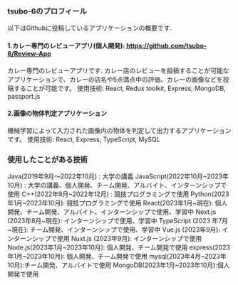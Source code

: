 ### tsubo-6のプロフィール

以下はGithubに投稿しているアプリケーションの概要です.

#### 1.カレー専門のレビューアプリ(個人開発): https://github.com/tsubo-6/Review-App

カレー専門のレビューアプリです.
カレー店のレビューを投稿することが可能なアプリケーションで、カレーの店名や5点満点中の評価、カレーの画像などを投稿することが可能です。
使用技術: React, Redux toolkit, Express, MongoDB, passport.js

#### 2.画像の物体判定アプリケーション
機械学習によって入力された画像内の物体を判定して出力するアプリケーションです。
使用技術: React, Express, TypeScript, MySQL

### 使用したことがある技術
Java(2019年9月〜2022年10月) : 大学の講義
JavaScript(2022年10月~2023年10月) : 大学の講義、個人開発、チーム開発、アルバイト、インターンシップで使用
C++(2022年9月~2022年12月) : 競技プログラミングで使用
Python(2023年1月~2023年10月): 競技プログラミングで使用
React(2023年1月~現在): 個人開発、チーム開発、アルバイト、インターンシップで使用、学習中
Next.js (2023年8月~現在): インターンシップで使用、学習中
TypeScript (2023 年7月~現在): チーム開発、インターンシップで使用、学習中
Vue.js (2023年9月): インターンシップで使用
Nuxt.js (2023年9月): インターンシップで使用
Node.js(2023年1月~2023年10月): 個人開発、チーム開発で使用
express(2023年1月~2023年10月): 個人開発、チーム開発で使用
mysql(2023年4月~2023年10月):チーム開発、アルバイトで使用
MongoDB(2023年1月~2023年10月):個人開発で使用

<!--
**tsubo-6/tsubo-6** is a ✨ _special_ ✨ repository because its `README.md` (this file) appears on your GitHub profile.

Here are some ideas to get you started:

- 🔭 I’m currently working on ...
- 🌱 I’m currently learning ...
- 👯 I’m looking to collaborate on ...
- 🤔 I’m looking for help with ...
- 💬 Ask me about ...
- 📫 How to reach me: ...
- 😄 Pronouns: ...
- ⚡ Fun fact: ...
-->
